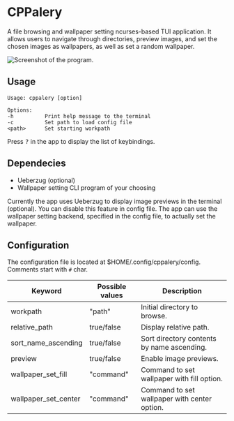 # CPPalery
A file browsing and wallpaper setting ncurses-based TUI application. It allows users to navigate through directories, preview images, and set  the chosen images as wallpapers, as well as set a random wallpaper.

![Screenshot of the program.](/assets/images/preview.png)

## Usage
```
Usage: cppalery [option]

Options:
-h          Print help message to the terminal
-c          Set path to load config file
<path>      Set starting workpath
```
Press <kbd>?</kbd> in the app to display the list of keybindings.

## Dependecies
* Ueberzug (optional)
* Wallpaper setting CLI program of your choosing

Currently the app uses Ueberzug to display image previews in the terminal (optional). You can disable this feature in config file. The app can use the wallpaper setting backend, specified in the config file, to actually set the wallpaper.

## Configuration
The configuration file is located at $HOME/.config/cppalery/config. Comments start with `#` char.

| Keyword                   | Possible values| Description                                  |
| --------------------------| ---------------|----------------------------------------------|
| workpath                  | "path"         | Initial directory to browse.                 |
| relative_path             | true/false     | Display relative path.                       |
| sort_name_ascending       | true/false     | Sort directory contents by name ascending.   |
| preview                   | true/false     | Enable image previews.                       |
| wallpaper_set_fill        | "command"      | Command to set wallpaper with fill option.   |
| wallpaper_set_center      | "command"      | Command to set wallpaper with center option. |
